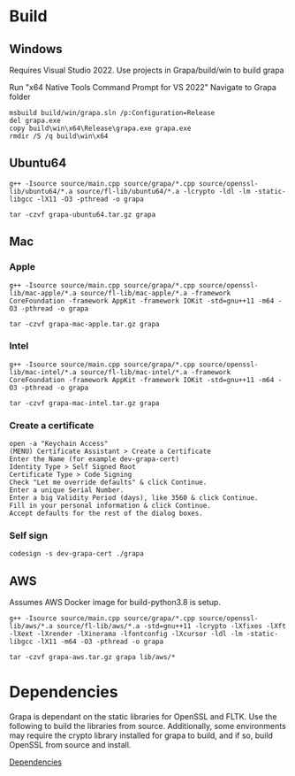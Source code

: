 # Build

## Windows
Requires Visual Studio 2022. Use projects in Grapa/build/win to build grapa

Run "x64 Native Tools Command Prompt for VS 2022"
Navigate to Grapa folder
```
msbuild build/win/grapa.sln /p:Configuration=Release
del grapa.exe
copy build\win\x64\Release\grapa.exe grapa.exe
rmdir /S /q build\win\x64
```

## Ubuntu64
```
g++ -Isource source/main.cpp source/grapa/*.cpp source/openssl-lib/ubuntu64/*.a source/fl-lib/ubuntu64/*.a -lcrypto -ldl -lm -static-libgcc -lX11 -O3 -pthread -o grapa

tar -czvf grapa-ubuntu64.tar.gz grapa
```

## Mac

### Apple
```
g++ -Isource source/main.cpp source/grapa/*.cpp source/openssl-lib/mac-apple/*.a source/fl-lib/mac-apple/*.a -framework CoreFoundation -framework AppKit -framework IOKit -std=gnu++11 -m64 -O3 -pthread -o grapa

tar -czvf grapa-mac-apple.tar.gz grapa
```

### Intel
```
g++ -Isource source/main.cpp source/grapa/*.cpp source/openssl-lib/mac-intel/*.a source/fl-lib/mac-intel/*.a -framework CoreFoundation -framework AppKit -framework IOKit -std=gnu++11 -m64 -O3 -pthread -o grapa

tar -czvf grapa-mac-intel.tar.gz grapa
```

### Create a certificate
	open -a "Keychain Access"
	(MENU) Certificate Assistant > Create a Certificate
	Enter the Name (for example dev-grapa-cert)
	Identity Type > Self Signed Root
	Certificate Type > Code Signing
	Check "Let me override defaults" & click Continue.
	Enter a unique Serial Number.
	Enter a big Validity Period (days), like 3560 & click Continue.
	Fill in your personal information & click Continue.
	Accept defaults for the rest of the dialog boxes.

### Self sign
```
codesign -s dev-grapa-cert ./grapa
```

## AWS
Assumes AWS Docker image for build-python3.8 is setup.

```
g++ -Isource source/main.cpp source/grapa/*.cpp source/openssl-lib/aws/*.a source/fl-lib/aws/*.a -std=gnu++11 -lcrypto -lXfixes -lXft -lXext -lXrender -lXinerama -lfontconfig -lXcursor -ldl -lm -static-libgcc -lX11 -m64 -O3 -pthread -o grapa

tar -czvf grapa-aws.tar.gz grapa lib/aws/*
```


# Dependencies
Grapa is dependant on the static libraries for OpenSSL and FLTK. Use the following to build the libraries from source. Additionally, some environments may require the crypto library installed for grapa to build, and if so, build OpenSSL from source and install.

[Dependencies](DEPENDENCIES.md)

